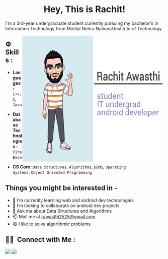 <h1 align = "center"> Hey, This is Rachit! </h1>

I'm a 3rd-year undergraduate student currently pursuing my bachelor's in Information Technology from Motilal Nehru National Institute of Technology. 

<img align = "right" src="https://github.com/rachit2525/rachit2525/blob/main/github_readme_cover_image.jpg" width="450" height="400" />

<!--
**rachit2525/rachit2525** is a ✨ _special_ ✨ repository because its `README.md` (this file) appears on your GitHub profile. -->

## ⚙️ Skills :
- <b>Languages :</b>  <code>C++</code>, <code>C</code>, <code>Java</code>

- <b>Database Technologies :</b> <code>FireBase</code>

- <b>CS Core :</b><code>Data Structures</code>, <code>Algorithms</code>, <code>DBMS</code>, <code>Operating Systems</code>, <code>Object Oriented Programming</code>

## Things you might be interested in - 

- 🌱 I’m currently learning web and android dev technologies
- 👯 I’m looking to collaborate on android dev projects
- 💬 Ask me about Data Structures and Algorithms
- 📫 Mail me at rawasthi2525@gmail.com
- 😄 I like to solve algorithmic problems 

## 🤝🏻 &nbsp;Connect with Me :
<p align="left">
<a href="https://www.linkedin.com/in/rachitawasthi2525/"><img src="https://img.shields.io/badge/-Rachit%20Awasthi%20-0077B5?style=flat&logo=Linkedin&logoColor=white"/></a>
<a href="mailto:rawasthi2525@gmail.com"><img src="https://img.shields.io/badge/-Rachit Awasthi-D14836?style=flat&logo=Gmail&logoColor=white"/></a>
</p>

<!--![](https://komarev.com/ghpvc/?username=rachit2525) -->

